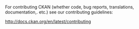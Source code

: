For contributing CKAN (whether code, bug reports, translations, documentation,.
etc.) see our contributing guidelines:

http://docs.ckan.org/en/latest/contributing
